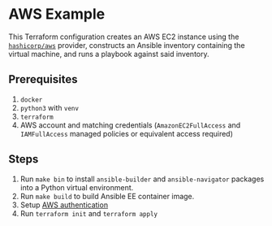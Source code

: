 # AWS Example

This Terraform configuration creates an AWS EC2 instance using the [`hashicorp/aws`](https://registry.terraform.io/providers/hashicorp/aws/latest/docs) provider, constructs an Ansible inventory containing the virtual machine, and runs a playbook against said inventory.

## Prerequisites

1. `docker`
2. `python3` with `venv`
3. `terraform`
4. AWS account and matching credentials (`AmazonEC2FullAccess` and `IAMFullAccess` managed policies or equivalent access required)

## Steps

1. Run `make bin` to install `ansible-builder` and `ansible-navigator` packages into a Python virtual environment.
2. Run `make build` to build Ansible EE container image.
3. Setup [AWS authentication](https://registry.terraform.io/providers/hashicorp/aws/latest/docs#authentication-and-configuration)
4. Run `terraform init` and `terraform apply`
